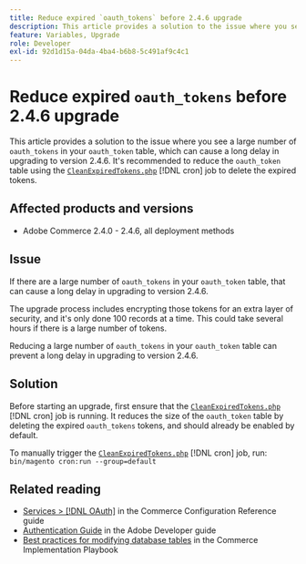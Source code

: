 ```yaml
---
title: Reduce expired `oauth_tokens` before 2.4.6 upgrade
description: This article provides a solution to the issue where you see a large number of `oauth_tokens` in your `oauth_token` table, which can cause a long delay in upgrading to version 2.4.6. It's recommended to reduce the `oauth_token` table using CleanExpiredTokens.php.
feature: Variables, Upgrade
role: Developer
exl-id: 92d1d15a-04da-4ba4-b6b8-5c491af9c4c1
---
```

# Reduce expired `oauth_tokens` before 2.4.6 upgrade

This article provides a solution to the issue where you see a large number of `oauth_tokens` in your `oauth_token` table, which can cause a long delay in upgrading to version 2.4.6. It's recommended to reduce the `oauth_token` table using the [`CleanExpiredTokens.php`](https://github.com/magento/magento2/blob/2.4.5-p2/app/code/Magento/Integration/Cron/CleanExpiredTokens.php) [!DNL cron] job to delete the expired tokens.

## Affected products and versions

* Adobe Commerce 2.4.0 - 2.4.6, all deployment methods

## Issue

If there are a large number of `oauth_tokens` in your `oauth_token` table, that can cause a long delay in upgrading to version 2.4.6.

The upgrade process includes encrypting those tokens for an extra layer of security, and it's only done 100 records at a time. This could take several hours if there is a large number of tokens.

Reducing a large number of `oauth_tokens` in your `oauth_token` table can prevent a long delay in upgrading to version 2.4.6.

## Solution

Before starting an upgrade, first ensure that the [`CleanExpiredTokens.php`](https://github.com/magento/magento2/blob/2.4.5-p2/app/code/Magento/Integration/Cron/CleanExpiredTokens.php) [!DNL cron] job is running. It reduces the size of the `oauth_token` table by deleting the expired `oauth_tokens` tokens, and should already be enabled by default. 

To manually trigger the [`CleanExpiredTokens.php`](https://github.com/magento/magento2/blob/2.4.5-p2/app/code/Magento/Integration/Cron/CleanExpiredTokens.php) [!DNL cron] job, run:
```bin/magento cron:run --group=default```

## Related reading

* [Services > [!DNL OAuth]](https://experienceleague.adobe.com/docs/commerce-admin/config/services/oauth.html) in the Commerce Configuration Reference guide
* [Authentication Guide](https://developer.adobe.com/developer-console/docs/guides/authentication/) in the Adobe Developer guide
* [Best practices for modifying database tables](https://experienceleague.adobe.com/en/docs/commerce-operations/implementation-playbook/best-practices/development/modifying-core-and-third-party-tables#why-adobe-recommends-avoiding-modifications) in the Commerce Implementation Playbook
